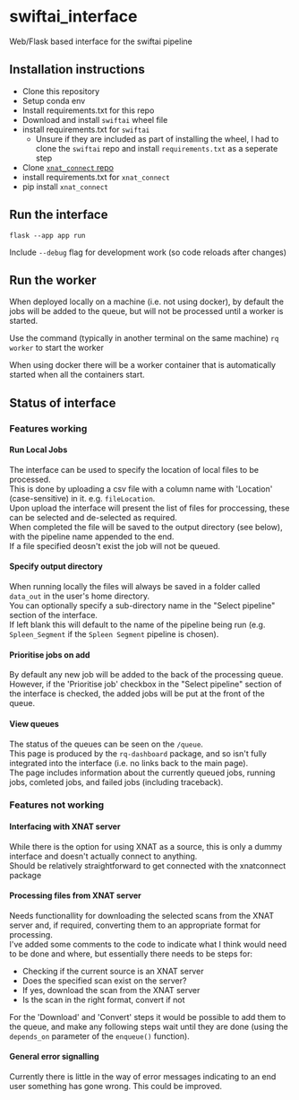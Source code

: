 # swiftai_interface
Web/Flask based interface for the swiftai pipeline


## Installation instructions

- Clone this repository
- Setup conda env
- Install requirements.txt for this repo
- Download and install `swiftai` wheel file
- install requirements.txt for `swiftai`
    - Unsure if they are included as part of installing the wheel, I had to clone the `swiftai` repo and install `requirements.txt` as a seperate step
- Clone [`xnat_connect` repo](https://github.com/mrsharkleton/xnat_connect)
- install requirements.txt for `xnat_connect`
- pip install `xnat_connect`


## Run the interface

`flask --app app run`

Include `--debug` flag for development work (so code reloads after changes)


## Run the worker

When deployed locally on a machine (i.e. not using docker), by default the jobs will be added to the queue, but will not be processed until a worker is started.

Use the command (typically in another terminal on the same machine) `rq worker` to start the worker

When using docker there will be a worker container that is automatically started when all the containers start.


## Status of interface

### Features working

#### Run Local Jobs
The interface can be used to specify the location of local files to be processed.  
This is done by uploading a csv file with a column name with 'Location' (case-sensitive) in it. e.g. `fileLocation`.  
Upon upload the interface will present the list of files for proccessing, these can be selected and de-selected as required.  
When completed the file will be saved to the output directory (see below), with the pipeline name appended to the end.  
If a file specified deosn't exist the job will not be queued.  

#### Specify output directory
When running locally the files will always be saved in a folder called `data_out` in the user's home directory.  
You can optionally specify a sub-directory name in the "Select pipeline" section of the interface.  
If left blank this will default to the name of the pipeline being run (e.g. `Spleen_Segment` if the `Spleen Segment` pipeline is chosen).  

#### Prioritise jobs on add
By default any new job will be added to the back of the processing queue.  
However, if the 'Prioritise job' checkbox in the "Select pipeline" section of the interface is checked, the added jobs will be put at the front of the queue.  

#### View queues
The status of the queues can be seen on the `/queue`.  
This page is produced by the `rq-dashboard` package, and so isn't fully integrated into the interface (i.e. no links back to the main page).  
The page includes information about the currently queued jobs, running jobs, comleted jobs, and failed jobs (including traceback).


### Features not working

#### Interfacing with XNAT server
While there is the option for using XNAT as a source, this is only a dummy interface and doesn't actually connect to anything.  
Should be relatively straightforward to get connected with the xnatconnect package

#### Processing files from XNAT server
Needs functionallity for downloading the selected scans from the XNAT server and, if required, converting them to an appropriate format for processing.  
I've added some comments to the code to indicate what I think would need to be done and where, but essentially there needs to be steps for: 
- Checking if the current source is an XNAT server  
- Does the specified scan exist on the server?  
- If yes, download the scan from the XNAT server  
- Is the scan in the right format, convert if not  

For the 'Download' and 'Convert' steps it would be possible to add them to the queue, and make any following steps wait until they are done (using the `depends_on` parameter of the `enqueue()` function).

#### General error signalling
Currently there is little in the way of error messages indicating to an end user something has gone wrong. This could be improved.

